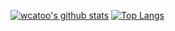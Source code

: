 <!-- [![Anurag's Public GitHub stats](https://github-readme-stats.vercel.app/api?username=wcatoo)](https://github.com/anuraghazra/github-readme-stats) -->
[![wcatoo's github stats](https://github-readme-stats.vercel.app/api?username=wcatoo&show_icons=true&theme=radical)](https://github.com/wcatoo)
[![Top Langs](https://github-readme-stats.vercel.app/api/top-langs/?username=wcatoo)](https://github.com/wcatoo/OCPP)


<!-- ![Anurag's Private GitHub stats](https://github-readme-stats.vercel.app/api?username=wcatoo&count_private=true) -->


<!-- - 👋 Hi, I’m @wcatoo
- 👀 I’m interested in C/C++ 
- 🌱 I’m currently learning computer security
- 💞️ I’m looking to collaborate on ...
- 📫 How to reach me ...


